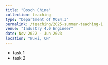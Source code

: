 ```yaml
---
title: "Bosch China"
collection: teaching
type: "Department of MOE4.3"
permalink: /teaching/2025-summer-teaching-1
venue: "Industry 4.0 Engineer"
date: Nov 2022 - Jun 2023
location: "Wuxi, CN"
---
```


* task 1
* task 2
